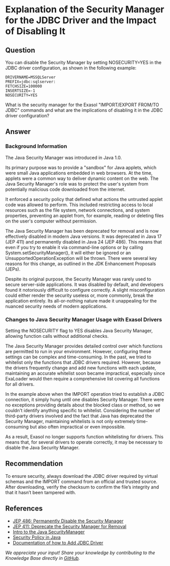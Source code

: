 # Explanation of the Security Manager for the JDBC Driver and the Impact of Disabling It

## Question

You can disable the Security Manager by setting NOSECURITY=YES in the JDBC driver configuration, as shown in the following example:

```text
DRIVERNAME=MSSQLServer
PREFIX=jdbc:sqlserver:
FETCHSIZE=100000
INSERTSIZE=-1
NOSECURITY=YES
```

What is the security manager for the Exasol "IMPORT/EXPORT FROM/TO JDBC" commands and what are the implications of disabling it in the JDBC driver configuration?

## Answer

### Background Information

The Java Security Manager was introduced in Java 1.0.

Its primary purpose was to provide a "sandbox" for Java applets, which were small Java applications embedded in web browsers. At the time, applets were a common way to deliver dynamic content on the web. The Java Security Manager's role was to protect the user's system from potentially malicious code downloaded from the internet.

It enforced a security policy that defined what actions the untrusted applet code was allowed to perform. This included restricting access to local resources such as the file system, network connections, and system properties, preventing an applet from, for example, reading or deleting files on the user's computer without permission.

The Java Security Manager has been deprecated for removal and is now effectively disabled in modern Java versions. It was deprecated in Java 17 (JEP 411) and permanently disabled in Java 24 (JEP 486). This means that even if you try to enable it via command-line options or by calling System.setSecurityManager(), it will either be ignored or an UnsupportedOperationException will be thrown.
There were several key reasons for this change, as outlined in the JDK Enhancement Proposals (JEPs).

Despite its original purpose, the Security Manager was rarely used to secure server-side applications. It was disabled by default, and developers found it notoriously difficult to configure correctly. A slight misconfiguration could either render the security useless or, more commonly, break the application entirely. Its all-or-nothing nature made it unappealing for the nuanced security needs of modern applications.

### Changes to Java Security Manager Usage with Exasol Drivers

Setting the NOSECURITY flag to YES disables Java Security Manager, allowing function calls without additional checks.

The Java Security Manager provides detailed control over which functions are permitted to run in your environment. However, configuring these settings can be complex and time-consuming.  In the past, we tried to whitelist only the functions that JDBC drivers required. However, because the drivers frequently change and add new functions with each update, maintaining an accurate whitelist soon became impractical, especially since ExaLoader would then require a comprehensive list covering all functions for all drivers.

In the example above when the IMPORT operation tried to establish a JDBC connection, it simply hung until  one disables Security Manager. There were no exceptions providing details about the blocked class or method, so we couldn't identify anything specific to whitelist. Considering the number of third-party drivers involved and the fact that Java has deprecated the Security Manager, maintaining whitelists is not only extremely time-consuming but also often impractical or even impossible.

As a result, Exasol no longer supports function whitelisting for drivers. This means that, for several drivers to operate correctly, it may be necessary to disable the Java Security Manager.

## Recommendation

To ensure security, always download the JDBC driver required by virtual schemas and the IMPORT command from an official and trusted source. After downloading, verify the checksum to confirm the file’s integrity and that it hasn’t been tampered with.

## References

* [JEP 486: Permanently Disable the Security Manager](https://openjdk.org/jeps/486#)
* [JEP 411: Deprecate the Security Manager for Removal](https://openjdk.org/jeps/411)
* [Intro to the Java SecurityManager](https://www.baeldung.com/java-security-manager)
* [Security Policy in Java](https://medium.com/@Shamimw/security-policy-in-java-6004f33ec036)
* [Documentation of how to Add JDBC Driver](https://docs.exasol.com/db/latest/administration/on-premise/manage_drivers/add_jdbc_driver.htm)

*We appreciate your input! Share your knowledge by contributing to the Knowledge Base directly in [GitHub](https://github.com/exasol/public-knowledgebase).*
